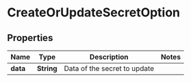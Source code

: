 # CreateOrUpdateSecretOption

## Properties
Name | Type | Description | Notes
------------ | ------------- | ------------- | -------------
**data** | **String** | Data of the secret to update | 
